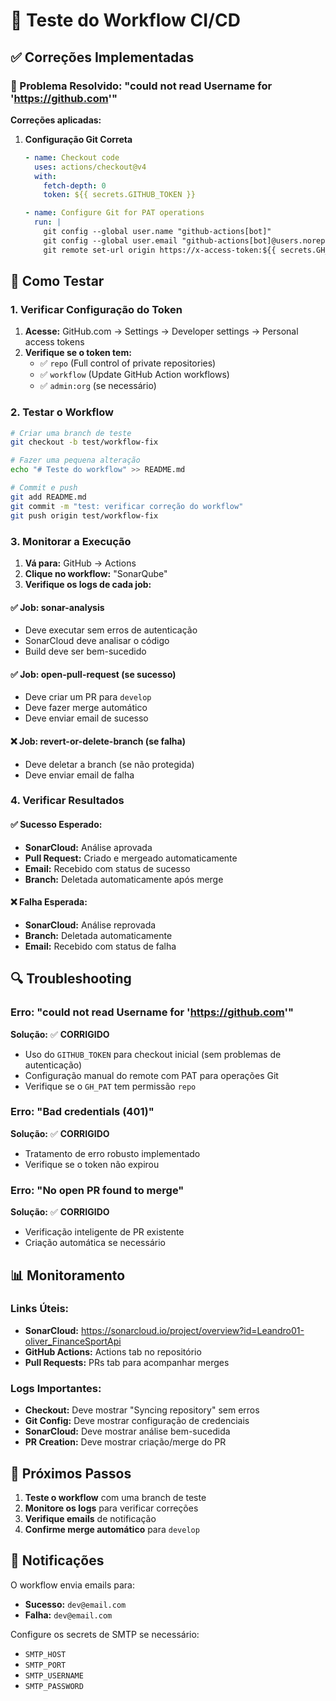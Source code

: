 # 🧪 Teste do Workflow CI/CD

## ✅ Correções Implementadas

### 🔧 Problema Resolvido: "could not read Username for 'https://github.com'"

**Correções aplicadas:**

1. **Configuração Git Correta**
   ```yaml
   - name: Checkout code
     uses: actions/checkout@v4
     with:
       fetch-depth: 0
       token: ${{ secrets.GITHUB_TOKEN }}
   
   - name: Configure Git for PAT operations
     run: |
       git config --global user.name "github-actions[bot]"
       git config --global user.email "github-actions[bot]@users.noreply.github.com"
       git remote set-url origin https://x-access-token:${{ secrets.GH_PAT }}@github.com/${{ github.repository }}.git
   ```

## 🚀 Como Testar

### 1. Verificar Configuração do Token

1. **Acesse:** GitHub.com → Settings → Developer settings → Personal access tokens
2. **Verifique se o token tem:**
   - ✅ `repo` (Full control of private repositories)
   - ✅ `workflow` (Update GitHub Action workflows)
   - ✅ `admin:org` (se necessário)

### 2. Testar o Workflow

```bash
# Criar uma branch de teste
git checkout -b test/workflow-fix

# Fazer uma pequena alteração
echo "# Teste do workflow" >> README.md

# Commit e push
git add README.md
git commit -m "test: verificar correção do workflow"
git push origin test/workflow-fix
```

### 3. Monitorar a Execução

1. **Vá para:** GitHub → Actions
2. **Clique no workflow:** "SonarQube"
3. **Verifique os logs de cada job:**

#### ✅ Job: sonar-analysis
- Deve executar sem erros de autenticação
- SonarCloud deve analisar o código
- Build deve ser bem-sucedido

#### ✅ Job: open-pull-request (se sucesso)
- Deve criar um PR para `develop`
- Deve fazer merge automático
- Deve enviar email de sucesso

#### ❌ Job: revert-or-delete-branch (se falha)
- Deve deletar a branch (se não protegida)
- Deve enviar email de falha

### 4. Verificar Resultados

#### ✅ Sucesso Esperado:
- **SonarCloud:** Análise aprovada
- **Pull Request:** Criado e mergeado automaticamente
- **Email:** Recebido com status de sucesso
- **Branch:** Deletada automaticamente após merge

#### ❌ Falha Esperada:
- **SonarCloud:** Análise reprovada
- **Branch:** Deletada automaticamente
- **Email:** Recebido com status de falha

## 🔍 Troubleshooting

### Erro: "could not read Username for 'https://github.com'"
**Solução:** ✅ **CORRIGIDO**
- Uso do `GITHUB_TOKEN` para checkout inicial (sem problemas de autenticação)
- Configuração manual do remote com PAT para operações Git
- Verifique se o `GH_PAT` tem permissão `repo`

### Erro: "Bad credentials (401)"
**Solução:** ✅ **CORRIGIDO**
- Tratamento de erro robusto implementado
- Verifique se o token não expirou

### Erro: "No open PR found to merge"
**Solução:** ✅ **CORRIGIDO**
- Verificação inteligente de PR existente
- Criação automática se necessário

## 📊 Monitoramento

### Links Úteis:
- **SonarCloud:** https://sonarcloud.io/project/overview?id=Leandro01-oliver_FinanceSportApi
- **GitHub Actions:** Actions tab no repositório
- **Pull Requests:** PRs tab para acompanhar merges

### Logs Importantes:
- **Checkout:** Deve mostrar "Syncing repository" sem erros
- **Git Config:** Deve mostrar configuração de credenciais
- **SonarCloud:** Deve mostrar análise bem-sucedida
- **PR Creation:** Deve mostrar criação/merge do PR

## 🎯 Próximos Passos

1. **Teste o workflow** com uma branch de teste
2. **Monitore os logs** para verificar correções
3. **Verifique emails** de notificação
4. **Confirme merge automático** para `develop`

## 📧 Notificações

O workflow envia emails para:
- **Sucesso:** `dev@email.com`
- **Falha:** `dev@email.com`

Configure os secrets de SMTP se necessário:
- `SMTP_HOST`
- `SMTP_PORT`
- `SMTP_USERNAME`
- `SMTP_PASSWORD` 